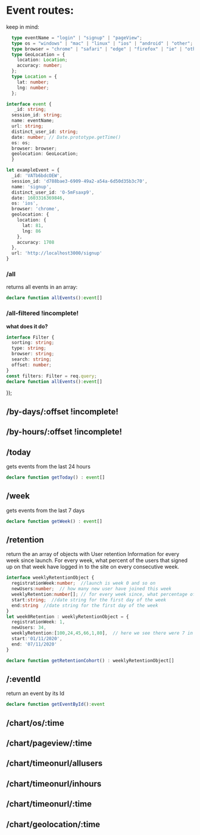 # Event routes:
keep in mind:
```typeScript
  type eventName = "login" | "signup" | "pageView";
  type os = "windows" | "mac" | "linux" | "ios" | "android" | "other";
  type browser = "chrome" | "safari" | "edge" | "firefox" | "ie" | "other";
  type GeoLocation = {
    location: Location;
    accuracy: number;
  };
  type Location = {
    lat: number;
    lng: number;
  };

interface event {
   _id: string;
  session_id: string;
  name: eventName;
  url: string;
  distinct_user_id: string;
  date: number; // Date.prototype.getTime()
  os: os;
  browser: browser;
  geolocation: GeoLocation;
  }

let exampleEvent = {
  _id: 'VATb6bdcOEW', 
  session_id: 'd788bae3-6909-49a2-a54a-6d50d35b3c70',  
  name: 'signup',  
  distinct_user_id: 'O-5mFsaxp9',  
  date: 1603316369846,  
  os: 'ios',  
  browser: 'chrome',  
  geolocation: {  
    location: {
      lat: 81,
      lng: 86
    },  
    accuracy: 1708
  },  
  url: 'http://localhost3000/signup'
}
```
### /all
returns all events in an array:
```typescript
declare function allEvents():event[]
```

### /all-filtered !incomplete!

__what does it do?__

```typescript
interface Filter {
  sorting: string;
  type: string;
  browser: string;
  search: string;
  offset: number;
}
const filters: Filter = req.query;
declare function allEvents():event[]
```
});

## /by-days/:offset !incomplete!

## /by-hours/:offset !incomplete!

## /today
gets events from the last 24 hours
```typescript
declare function getToday() : event[] 
```
## /week
gets events from the last 7 days
```typescript
declare function getWeek() : event[] 
```

## /retention
return the an array of objects with User retention Information for every week since launch.
For every week, what percent of the users that signed up on that week have logged in to the site on every consecutive week.
```typescript
interface weeklyRetentionObject {
  registrationWeek:number;  //launch is week 0 and so on
  newUsers:number;  // how many new user have joined this week
  weeklyRetention:number[]; // for every week since, what percentage of the users came back. weeklyRetention[0] is always 100% because it's the week of registration  
  start:string;  //date string for the first day of the week
  end:string  //date string for the first day of the week
}
let week0Retention : weeklyRetentionObject = {
  registrationWeek: 1, 
  newUsers: 34, 
  weeklyRetention:[100,24,45,66,1,80],  // here we see there were 7 in total since week 1 has data for 6 weeks 
  start:'01/11/2020',
  end: '07/11/2020'
} 

declare function getRetentionCohort() : weeklyRetentionObject[]
```

## /:eventId
return an event by its Id
```typescript
declare function getEventById():event
```

## /chart/os/:time

## /chart/pageview/:time

## /chart/timeonurl/allusers

## /chart/timeonurl/inhours

## /chart/timeonurl/:time

## /chart/geolocation/:time


